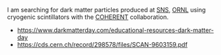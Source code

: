 I am searching for dark matter particles produced at [SNS][], [ORNL][] using cryogenic scintillators with the [COHERENT][] collaboration.

- <https://www.darkmatterday.com/educational-resources-dark-matter-day>
- <https://cds.cern.ch/record/298578/files/SCAN-9603159.pdf>

[SNS]: https://neutrons.ornl.gov/sns
[ORNL]: https://www.ornl.gov/
[COHERENT]: https://sites.duke.edu/coherent/
